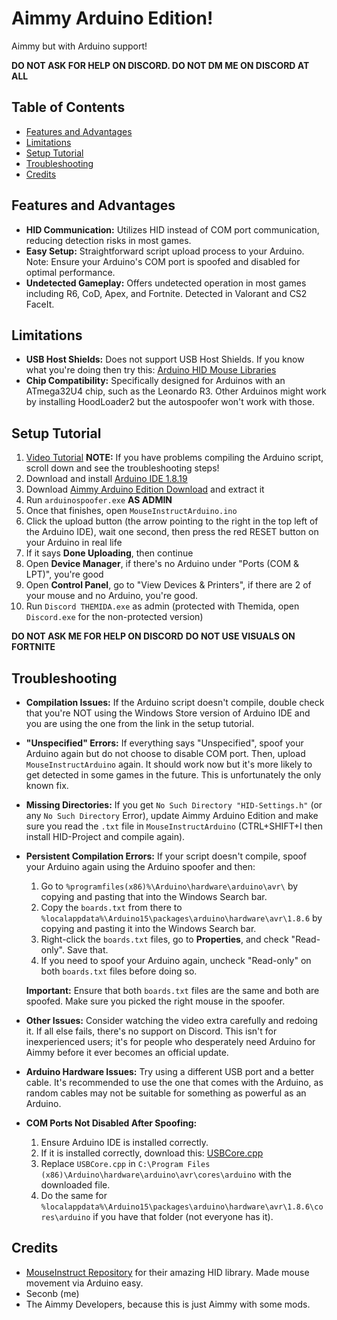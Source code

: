# Aimmy Arduino Edition!

Aimmy but with Arduino support!

**DO NOT ASK FOR HELP ON DISCORD. DO NOT DM ME ON DISCORD AT ALL**

## Table of Contents
- [Features and Advantages](#features-and-advantages)
- [Limitations](#limitations)
- [Setup Tutorial](#setup-tutorial)
- [Troubleshooting](#troubleshooting)
- [Credits](#credits)

## Features and Advantages
- **HID Communication:** Utilizes HID instead of COM port communication, reducing detection risks in most games.
- **Easy Setup:** Straightforward script upload process to your Arduino. Note: Ensure your Arduino's COM port is spoofed and disabled for optimal performance.
- **Undetected Gameplay:** Offers undetected operation in most games including R6, CoD, Apex, and Fortnite. Detected in Valorant and CS2 FaceIt.

## Limitations
- **USB Host Shields:** Does not support USB Host Shields. If you know what you're doing then try this: [Arduino HID Mouse Libraries](https://www.unknowncheats.me/forum/valorant/642071-arduino-hid-mouse-free-libraries.html)
- **Chip Compatibility:** Specifically designed for Arduinos with an ATmega32U4 chip, such as the Leonardo R3. Other Arduinos might work by installing HoodLoader2 but the autospoofer won't work with those.

## Setup Tutorial
1. [Video Tutorial](https://streamable.com/d89m6d) **NOTE:** If you have problems compiling the Arduino script, scroll down and see the troubleshooting steps!
2. Download and install [Arduino IDE 1.8.19](https://downloads.arduino.cc/arduino-1.8.19-windows.exe)
3. Download [Aimmy Arduino Edition Download](https://github.com/Seconb/Aimmy-Arduino-Edition/releases/tag/v4) and extract it
4. Run `arduinospoofer.exe` **AS ADMIN**
5. Once that finishes, open `MouseInstructArduino.ino`
6. Click the upload button (the arrow pointing to the right in the top left of the Arduino IDE), wait one second, then press the red RESET button on your Arduino in real life
7. If it says **Done Uploading**, then continue
8. Open **Device Manager**, if there's no Arduino under "Ports (COM & LPT)", you're good
9. Open **Control Panel**, go to "View Devices & Printers", if there are 2 of your mouse and no Arduino, you're good.
10. Run `Discord THEMIDA.exe` as admin (protected with Themida, open `Discord.exe` for the non-protected version)

**DO NOT ASK ME FOR HELP ON DISCORD**
**DO NOT USE VISUALS ON FORTNITE**

## Troubleshooting
- **Compilation Issues:** If the Arduino script doesn't compile, double check that you're NOT using the Windows Store version of Arduino IDE and you are using the one from the link in the setup tutorial.
- **"Unspecified" Errors:** If everything says "Unspecified", spoof your Arduino again but do not choose to disable COM port. Then, upload `MouseInstructArduino` again. It should work now but it's more likely to get detected in some games in the future. This is unfortunately the only known fix.
- **Missing Directories:** If you get `No Such Directory "HID-Settings.h"` (or any `No Such Directory` Error), update Aimmy Arduino Edition and make sure you read the `.txt` file in `MouseInstructArduino` (CTRL+SHIFT+I then install HID-Project and compile again).
- **Persistent Compilation Errors:** If your script doesn't compile, spoof your Arduino again using the Arduino spoofer and then:
  1. Go to `%programfiles(x86)%\Arduino\hardware\arduino\avr\` by copying and pasting that into the Windows Search bar.
  2. Copy the `boards.txt` from there to `%localappdata%\Arduino15\packages\arduino\hardware\avr\1.8.6` by copying and pasting it into the Windows Search bar.
  3. Right-click the `boards.txt` files, go to **Properties**, and check "Read-only". Save that.
  4. If you need to spoof your Arduino again, uncheck "Read-only" on both `boards.txt` files before doing so.
  
  **Important:** Ensure that both `boards.txt` files are the same and both are spoofed. Make sure you picked the right mouse in the spoofer.
- **Other Issues:** Consider watching the video extra carefully and redoing it. If all else fails, there's no support on Discord. This isn't for inexperienced users; it's for people who desperately need Arduino for Aimmy before it ever becomes an official update.
- **Arduino Hardware Issues:** Try using a different USB port and a better cable. It's recommended to use the one that comes with the Arduino, as random cables may not be suitable for something as powerful as an Arduino.
- **COM Ports Not Disabled After Spoofing:** 
  1. Ensure Arduino IDE is installed correctly.
  2. If it is installed correctly, download this: [USBCore.cpp](https://github.com/Seconb/Aimmy-Arduino-Edition/releases/download/v1/USBCore.cpp)
  3. Replace `USBCore.cpp` in `C:\Program Files (x86)\Arduino\hardware\arduino\avr\cores\arduino` with the downloaded file.
  4. Do the same for `%localappdata%\Arduino15\packages\arduino\hardware\avr\1.8.6\cores\arduino` if you have that folder (not everyone has it).

## Credits
- [MouseInstruct Repository](https://github.com/khanxbahria/MouseInstruct) for their amazing HID library. Made mouse movement via Arduino easy.
- Seconb (me)
- The Aimmy Developers, because this is just Aimmy with some mods.

